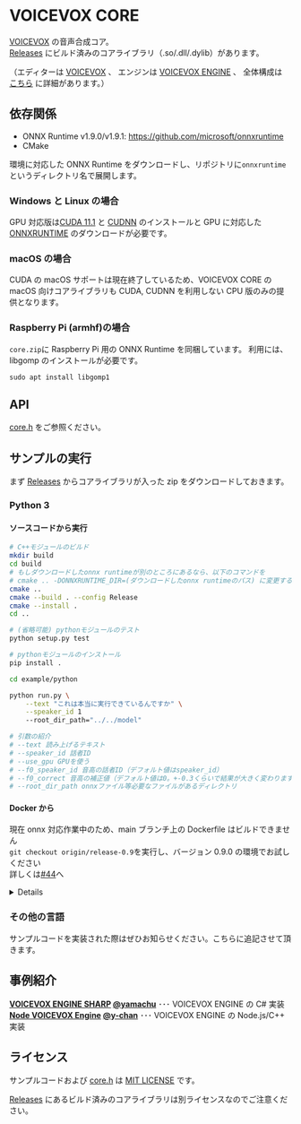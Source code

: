 # VOICEVOX CORE

[VOICEVOX](https://voicevox.hiroshiba.jp/) の音声合成コア。  
[Releases](https://github.com/Hiroshiba/voicevox_core/releases) にビルド済みのコアライブラリ（.so/.dll/.dylib）があります。

（エディターは [VOICEVOX](https://github.com/Hiroshiba/voicevox/) 、
エンジンは [VOICEVOX ENGINE](https://github.com/Hiroshiba/voicevox_engine/) 、
全体構成は [こちら](https://github.com/Hiroshiba/voicevox/blob/main/docs/%E5%85%A8%E4%BD%93%E6%A7%8B%E6%88%90.md) に詳細があります。）

## 依存関係

- ONNX Runtime v1.9.0/v1.9.1: https://github.com/microsoft/onnxruntime
- CMake

環境に対応した ONNX Runtime をダウンロードし、リポジトリに`onnxruntime`というディレクトリ名で展開します。

### Windows と Linux の場合

GPU 対応版は[CUDA 11.1](https://developer.nvidia.com/cuda-11.1.0-download-archive) と [CUDNN](https://developer.nvidia.com/cudnn) のインストールと GPU に対応した [ONNXRUNTIME](https://github.com/microsoft/onnxruntime) のダウンロードが必要です。

### macOS の場合

CUDA の macOS サポートは現在終了しているため、VOICEVOX CORE の macOS 向けコアライブラリも CUDA, CUDNN を利用しない CPU 版のみの提供となります。

### Raspberry Pi (armhf)の場合

`core.zip`に Raspberry Pi 用の ONNX Runtime を同梱しています。
利用には、libgomp のインストールが必要です。

```shell
sudo apt install libgomp1
```

## API

[core.h](./core/src/core.h) をご参照ください。

## サンプルの実行

まず [Releases](https://github.com/Hiroshiba/voicevox_core/releases) からコアライブラリが入った zip をダウンロードしておきます。

### Python 3

#### ソースコードから実行

```bash
# C++モジュールのビルド
mkdir build
cd build
# もしダウンロードしたonnx runtimeが別のところにあるなら、以下のコマンドを
# cmake .. -DONNXRUNTIME_DIR=(ダウンロードしたonnx runtimeのパス) に変更する。
cmake ..
cmake --build . --config Release
cmake --install .
cd ..

# (省略可能) pythonモジュールのテスト
python setup.py test

# pythonモジュールのインストール
pip install .

cd example/python

python run.py \
    --text "これは本当に実行できているんですか" \
    --speaker_id 1
    --root_dir_path="../../model"

# 引数の紹介
# --text 読み上げるテキスト
# --speaker_id 話者ID
# --use_gpu GPUを使う
# --f0_speaker_id 音高の話者ID（デフォルト値はspeaker_id）
# --f0_correct 音高の補正値（デフォルト値は0。+-0.3くらいで結果が大きく変わります）
# --root_dir_path onnxファイル等必要なファイルがあるディレクトリ
```

#### Docker から

現在 onnx 対応作業中のため、main ブランチ上の Dockerfile はビルドできません  
`git checkout origin/release-0.9`を実行し、バージョン 0.9.0 の環境でお試しください  
詳しくは[#44](https://github.com/VOICEVOX/voicevox_core/issues/44)へ

<details>

```bash
# イメージのビルド
docker build -t voicevox_core example/python

# コンテナの起動(音声を保存しておくボリュームを作成)
docker run -it -v ~/voicevox:/root/voice voicevox_core bash

# テスト音声 `おはようございます-1.wav` を生成
python run.py --text おはようございます --speaker_id 1
mv *.wav ~/voice
exit

# 音声の再生
aplay ~/voice/おはようございます-1.wav
```

</details>

### その他の言語

サンプルコードを実装された際はぜひお知らせください。こちらに追記させて頂きます。

## 事例紹介

**[VOICEVOX ENGINE SHARP](https://github.com/yamachu/VoicevoxEngineSharp) [@yamachu](https://github.com/yamachu)** ･･･ VOICEVOX ENGINE の C# 実装  
**[Node VOICEVOX Engine](https://github.com/y-chan/node-voicevox-engine) [@y-chan](https://github.com/y-chan)** ･･･ VOICEVOX ENGINE の Node.js/C++ 実装

## ライセンス

サンプルコードおよび [core.h](./core/src/core.h) は [MIT LICENSE](./LICENSE) です。

[Releases](https://github.com/Hiroshiba/voicevox_core/releases) にあるビルド済みのコアライブラリは別ライセンスなのでご注意ください。
